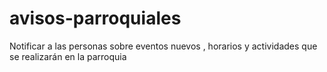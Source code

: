 # avisos-parroquiales
Notificar a las personas sobre eventos nuevos , horarios y actividades que se realizarán en la parroquia 
